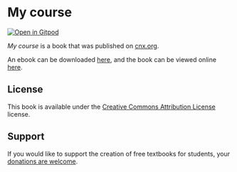 # My course

[![Open in Gitpod](https://gitpod.io/button/open-in-gitpod.svg)](https://gitpod.io/from-referrer/)

_My course_ is a book that was published on [cnx.org](https://cnx.org/).

An ebook can be downloaded [here](https://github.com/cnx-user-books/cnxbook-my-course/releases/latest), and the book can be viewed online [here](https://github.com/cnx-user-books/cnxbook-my-course/releases/latest).

## License
This book is available under the [Creative Commons Attribution License](./LICENSE) license.

## Support
If you would like to support the creation of free textbooks for students, your [donations are welcome](https://riceconnect.rice.edu/donation/support-openstax-banner).

